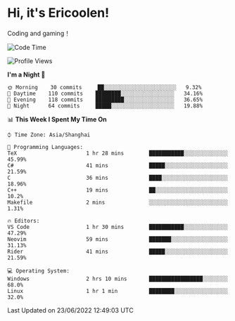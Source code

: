 # Hi, it's Ericoolen!
Coding and gaming！

<!--START_SECTION:waka-->
![Code Time](http://img.shields.io/badge/Code%20Time-319%20hrs%2048%20mins-blue)

![Profile Views](http://img.shields.io/badge/Profile%20Views-0-blue)

**I'm a Night 🦉** 

```text
🌞 Morning    30 commits     ██░░░░░░░░░░░░░░░░░░░░░░░   9.32% 
🌆 Daytime    110 commits    ████████░░░░░░░░░░░░░░░░░   34.16% 
🌃 Evening    118 commits    █████████░░░░░░░░░░░░░░░░   36.65% 
🌙 Night      64 commits     █████░░░░░░░░░░░░░░░░░░░░   19.88%

```


📊 **This Week I Spent My Time On** 

```text
⌚︎ Time Zone: Asia/Shanghai

💬 Programming Languages: 
TeX                      1 hr 28 mins        ███████████░░░░░░░░░░░░░░   45.99% 
C#                       41 mins             █████░░░░░░░░░░░░░░░░░░░░   21.59% 
C                        36 mins             ████░░░░░░░░░░░░░░░░░░░░░   18.96% 
C++                      19 mins             ██░░░░░░░░░░░░░░░░░░░░░░░   10.2% 
Makefile                 2 mins              ░░░░░░░░░░░░░░░░░░░░░░░░░   1.31%

🔥 Editors: 
VS Code                  1 hr 30 mins        ███████████░░░░░░░░░░░░░░   47.29% 
Neovim                   59 mins             ███████░░░░░░░░░░░░░░░░░░   31.13% 
Rider                    41 mins             █████░░░░░░░░░░░░░░░░░░░░   21.59%

💻 Operating System: 
Windows                  2 hrs 10 mins       █████████████████░░░░░░░░   68.0% 
Linux                    1 hr 1 min          ████████░░░░░░░░░░░░░░░░░   32.0%

```


 Last Updated on 23/06/2022 12:49:03 UTC
<!--END_SECTION:waka-->

